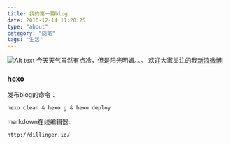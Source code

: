 ```yaml
---
title: 我的第一篇blog
date: 2016-12-14 11:20:25
type: "about"
category: "随笔"
tags: "生活"
---
```

![Alt text](https://tawen.github.io/images/about.jpg)
今天天气虽然有点冷，但是阳光明媚。。。
欢迎大家关注的我[新浪微博](http://weibo.com/3168014535/profile?topnav=1&wvr=6&is_all=1)!

### hexo
发布blog的命令：
```
hexo clean & hexo g & hexo deploy
```
markdown在线编辑器:
```
http://dillinger.io/
```
